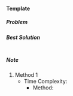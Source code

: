 #### Template
##### Problem

##### Best Solution
```python
```
##### Note
1. Method 1
    * Time Complexity:
        * Method: